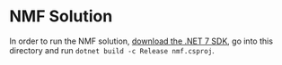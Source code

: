 # NMF Solution

In order to run the NMF solution, [download the .NET 7 SDK](https://dotnet.microsoft.com/en-us/download), go into this directory and run `dotnet build -c Release nmf.csproj`.